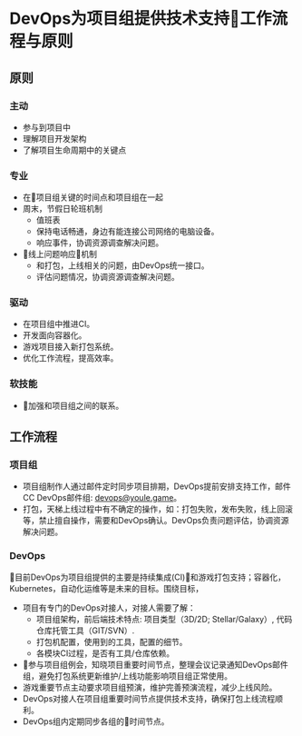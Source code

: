 # DevOps为项目组提供技术支持工作流程与原则

## 原则

### 主动

* 参与到项目中
* 理解项目开发架构
* 了解项目生命周期中的关键点

### 专业

* 在项目组关键的时间点和项目组在一起
* 周末，节假日轮班机制
  * 值班表
  * 保持电话畅通，身边有能连接公司网络的电脑设备。
  * 响应事件，协调资源调查解决问题。
* 线上问题响应机制
  * 和打包，上线相关的问题，由DevOps统一接口。
  * 评估问题情况，协调资源调查解决问题。

### 驱动

* 在项目组中推进CI。
* 开发面向容器化。
* 游戏项目接入新打包系统。
* 优化工作流程，提高效率。

### 软技能

* 加强和项目组之间的联系。

## 工作流程

### 项目组

* 项目组制作人通过邮件定时同步项目排期，DevOps提前安排支持工作，邮件CC DevOps邮件组: devops@youle.game。
* 打包，天梯上线过程中有不确定的操作，如：打包失败，发布失败，线上回滚等，禁止擅自操作，需要和DevOps确认。DevOps负责问题评估，协调资源解决问题。

### DevOps

目前DevOps为项目组提供的主要是持续集成(CI)和游戏打包支持；容器化，Kubernetes，自动化运维等是未来的目标。围绕目标，

* 项目有专门的DevOps对接人，对接人需要了解：
  * 项目组架构，前后端技术特点: 项目类型（3D/2D; Stellar/Galaxy）, 代码仓库托管工具（GIT/SVN）.
  * 打包机配置，使用到的工具，配置的细节。
  * 各模块CI过程，是否有工具/仓库依赖。
* 参与项目组例会，知晓项目重要时间节点，整理会议记录通知DevOps邮件组，避免打包系统更新维护/上线功能影响项目组正常使用。
* 游戏重要节点主动要求项目组预演，维护完善预演流程，减少上线风险。
* DevOps对接人在项目组重要时间节点提供技术支持，确保打包上线流程顺利。
* DevOps组内定期同步各组的时间节点。
